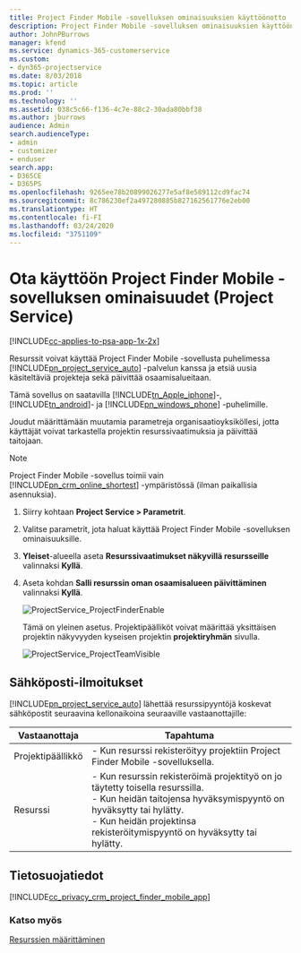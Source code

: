 ```yaml
---
title: Project Finder Mobile -sovelluksen ominaisuuksien käyttöönotto
description: Project Finder Mobile -sovelluksen ominaisuuksien käyttöönotto Project Servicessä
author: JohnPBurrows
manager: kfend
ms.service: dynamics-365-customerservice
ms.custom:
- dyn365-projectservice
ms.date: 8/03/2018
ms.topic: article
ms.prod: ''
ms.technology: ''
ms.assetid: 038c5c66-f136-4c7e-88c2-30ada80bbf38
ms.author: jburrows
audience: Admin
search.audienceType:
- admin
- customizer
- enduser
search.app:
- D365CE
- D365PS
ms.openlocfilehash: 9265ee78b20899026277e5af8e589112cd9fac74
ms.sourcegitcommit: 8c786230ef2a497280885b827162561776e2eb00
ms.translationtype: HT
ms.contentlocale: fi-FI
ms.lasthandoff: 03/24/2020
ms.locfileid: "3751109"
---
```

# <a name="enable-project-finder-mobile-app-features-project-service"></a>Ota käyttöön Project Finder Mobile -sovelluksen ominaisuudet (Project Service)

[!INCLUDE[cc-applies-to-psa-app-1x-2x](../includes/cc-applies-to-psa-app-1x-2x.md)]

Resurssit voivat käyttää Project Finder Mobile -sovellusta puhelimessa [!INCLUDE[pn_project_service_auto](../includes/pn-project-service-auto.md)] -palvelun kanssa ja etsiä uusia käsiteltäviä projekteja sekä päivittää osaamisalueitaan.  
  
 Tämä sovellus on saatavilla [!INCLUDE[tn_Apple_iphone](../includes/tn-apple-iphone.md)]-, [!INCLUDE[tn_android](../includes/tn-android.md)]- ja [!INCLUDE[pn_windows_phone](../includes/pn-windows-phone.md)] -puhelimille.  
  
 Joudut määrittämään muutamia parametreja organisaatioyksiköllesi, jotta käyttäjät voivat tarkastella projektin resurssivaatimuksia ja päivittää taitojaan.  
  
> [!NOTE]
>  Project Finder Mobile -sovellus toimii vain [!INCLUDE[pn_crm_online_shortest](../includes/pn-crm-online-shortest.md)] -ympäristössä (ilman paikallisia asennuksia).  
  
1. Siirry kohtaan **Project Service > Parametrit**.  
  
2. Valitse parametrit, jota haluat käyttää Project Finder Mobile -sovelluksen ominaisuuksille.  
  
3. **Yleiset**-alueella aseta **Resurssivaatimukset näkyvillä resursseille** valinnaksi **Kyllä**.  
  
4. Aseta kohdan **Salli resurssin oman osaamisalueen päivittäminen** valinnaksi **Kyllä**.  
  
   ![ProjectService_ProjectFinderEnable](../project-service/media/project-service-project-finder-enable.png "ProjectService_ProjectFinderEnable")  
  
   Tämä on yleinen asetus. Projektipäälliköt voivat määrittää yksittäisen projektin näkyvyyden kyseisen projektin **projektiryhmän** sivulla.  
  
   ![ProjectService_ProjectTeamVisible](../project-service/media/project-service-project-team-visible.png "ProjectService_ProjectTeamVisible")  
  
## <a name="email-notifications"></a>Sähköposti-ilmoitukset  
 [!INCLUDE[pn_project_service_auto](../includes/pn-project-service-auto.md)] lähettää resurssipyyntöjä koskevat sähköpostit seuraavina kellonaikoina seuraaville vastaanottajille:  
  
|Vastaanottaja|Tapahtuma|  
|---------------|-----------|  
|Projektipäällikkö|- Kun resurssi rekisteröityy projektiin Project Finder Mobile -sovelluksella.|  
|Resurssi|- Kun resurssin rekisteröimä projektityö on jo täytetty toisella resurssilla.<br />- Kun heidän taitojensa hyväksymispyyntö on hyväksytty tai hylätty.<br />- Kun heidän projektinsa rekisteröitymispyyntö on hyväksytty tai hylätty.|  
  
## <a name="privacy-notice"></a>Tietosuojatiedot  
 [!INCLUDE[cc_privacy_crm_project_finder_mobile_app](../includes/cc-privacy-crm-project-finder-mobile-app.md)]  
  
### <a name="see-also"></a>Katso myös  
 [Resurssien määrittäminen](../project-service/set-up-resources.md)
